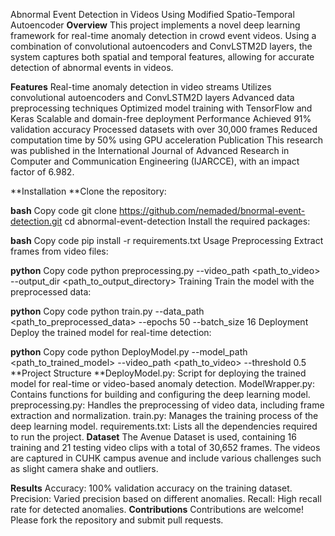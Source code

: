 Abnormal Event Detection in Videos Using Modified Spatio-Temporal Autoencoder
**Overview**
This project implements a novel deep learning framework for real-time anomaly detection in crowd event videos. Using a combination of convolutional autoencoders and ConvLSTM2D layers, the system captures both spatial and temporal features, allowing for accurate detection of abnormal events in videos.

**Features**
Real-time anomaly detection in video streams
Utilizes convolutional autoencoders and ConvLSTM2D layers
Advanced data preprocessing techniques
Optimized model training with TensorFlow and Keras
Scalable and domain-free deployment
Performance
Achieved 91% validation accuracy
Processed datasets with over 30,000 frames
Reduced computation time by 50% using GPU acceleration
Publication
This research was published in the International Journal of Advanced Research in Computer and Communication Engineering (IJARCCE), with an impact factor of 6.982.

**Installation
**Clone the repository:

**bash**
Copy code
git clone https://github.com/nemaded/bnormal-event-detection.git
cd abnormal-event-detection
Install the required packages:

**bash**
Copy code
pip install -r requirements.txt
Usage
Preprocessing
Extract frames from video files:

**python**
Copy code
python preprocessing.py --video_path <path_to_video> --output_dir <path_to_output_directory>
Training
Train the model with the preprocessed data:

**python**
Copy code
python train.py --data_path <path_to_preprocessed_data> --epochs 50 --batch_size 16
Deployment
Deploy the trained model for real-time detection:

**python**
Copy code
python DeployModel.py --model_path <path_to_trained_model> --video_path <path_to_video> --threshold 0.5
**Project Structure
**DeployModel.py: Script for deploying the trained model for real-time or video-based anomaly detection.
ModelWrapper.py: Contains functions for building and configuring the deep learning model.
preprocessing.py: Handles the preprocessing of video data, including frame extraction and normalization.
train.py: Manages the training process of the deep learning model.
requirements.txt: Lists all the dependencies required to run the project.
**Dataset**
The Avenue Dataset is used, containing 16 training and 21 testing video clips with a total of 30,652 frames. The videos are captured in CUHK campus avenue and include various challenges such as slight camera shake and outliers.

**Results**
Accuracy: 100% validation accuracy on the training dataset.
Precision: Varied precision based on different anomalies.
Recall: High recall rate for detected anomalies.
**Contributions**
Contributions are welcome! Please fork the repository and submit pull requests.
